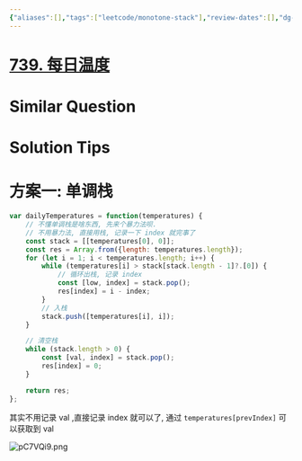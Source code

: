```yaml
---
{"aliases":[],"tags":["leetcode/monotone-stack"],"review-dates":[],"dg-publish":true,"difficulty":"medium","date-created":"2023-07-19-Wed, 3:09:35 pm","date-modified":"2023-07-19-Wed, 3:21:38 pm","permalink":"/programming/basic/leetcode/739. 每日温度/","dgPassFrontmatter":true}
---
```



# [739. 每日温度](https://leetcode.cn/problems/daily-temperatures/)

# Similar Question

# Solution Tips

# 方案一: 单调栈

```js
var dailyTemperatures = function(temperatures) {
    // 不懂单调栈是啥东西, 先来个暴力法呗.
    // 不用暴力法, 直接用栈, 记录一下 index 就完事了
    const stack = [[temperatures[0], 0]];
    const res = Array.from({length: temperatures.length});
    for (let i = 1; i < temperatures.length; i++) {
        while (temperatures[i] > stack[stack.length - 1]?.[0]) {
            // 循环出栈, 记录 index
            const [low, index] = stack.pop();
            res[index] = i - index;
        }
        // 入栈
        stack.push([temperatures[i], i]);
    }

    // 清空栈
    while (stack.length > 0) {
        const [val, index] = stack.pop();
        res[index] = 0;
    }

    return res;
};
```

其实不用记录 val ,直接记录 index 就可以了, 通过 `temperatures[prevIndex]` 可以获取到 val

![pC7VQi9.png](https://s1.ax1x.com/2023/07/19/pC7VQi9.png)
